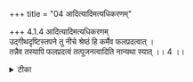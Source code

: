 +++
title = "04 आदित्यादिमत्यधिकरणम्"

+++
4.1.4 आदित्यादिमत्यधिकरणम्  
उद्गीथदृष्टिस्तपने तु नीचे श्रेष्ठं हि कर्मैव फलप्रदत्वात् ।  
तन्नैव तस्यापि फलप्रदत्वं तत्पूजनत्वादिति नान्यथा स्यात् ।। 4 ।।

<details><summary>टीका</summary>

4.1.4 आदित्यादिमत्यधिकरणम् The prima facie view is : आदित्य who is inferior should be meditated upon as उद्गीथ which is superior, because that which is lower in status must be meditated as higher in status in order that the desired fruits may ensue. This view is not correct, because आदित्य is known to be the giver of fruits when propitiated in sacrifices. Hence उद्गीथ should be viewed as आदित्य.
</details>


